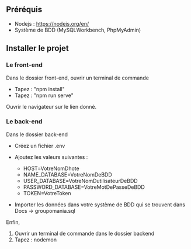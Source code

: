 ## Préréquis

- Nodejs : https://nodejs.org/en/
- Système de BDD (MySQLWorkbench, PhpMyAdmin)

## Installer le projet

### Le front-end

Dans le dossier front-end, ouvrir un terminal de commande
- Tapez : "npm install"
- Tapez : "npm run serve"

Ouvrir le navigateur sur le lien donné.

### Le back-end

Dans le dossier back-end

- Créez un fichier .env

- Ajoutez les valeurs suivantes : 
	- HOST=VotreNomDhote
	- NAME_DATABASE=VotreNomDeBDD
	- USER_DATABASE=VotreNomDutilisateurDeBDD
	- PASSWORD_DATABASE=VotreMotDePasseDeBDD
	- TOKEN=VotreToken

- Importer les données dans votre système de BDD qui se trouvent dans Docs -> groupomania.sql

Enfin,

1. Ouvrir un terminal de commande dans le dossier backend
2. Tapez : nodemon
